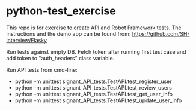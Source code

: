 # python-test_exercise
This repo is for exercise to create API and Robot Framework tests.
The instructions and the demo app can be found from: https://github.com/SH-interview/Flasky

Run tests against empty DB.
Fetch token after running first test case and add token to "auth_headers" class variable.

Run API tests from cmd-line:
- python -m unittest signant_API_tests.TestAPI.test_register_user
- python -m unittest signant_API_tests.TestAPI.test_review_users
- python -m unittest signant_API_tests.TestAPI.test_get_user_info
- python -m unittest signant_API_tests.TestAPI.test_update_user_info
